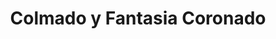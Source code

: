---
title: "Colmado y Fantasia Coronado"
url: /campo-lindo/colmado-y-fantasia-coronado/
shop: general
---